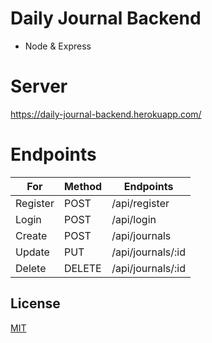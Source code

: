 # Daily Journal Backend

- Node & Express

# Server 
https://daily-journal-backend.herokuapp.com/

# Endpoints
| For | Method  | Endpoints |
| ------------- | ------------- | ------------- |
| Register  | POST  | /api/register|
| Login  |   POST | /api/login |
| Create |   POST | /api/journals |
| Update  |  PUT | /api/journals/:id |
| Delete  |  DELETE | /api/journals/:id|


## License
[MIT](https://choosealicense.com/licenses/mit/)
